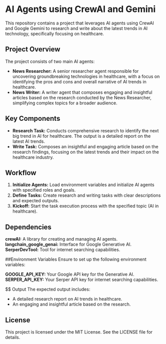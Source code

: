 # AI Agents using CrewAI and Gemini
This repository contains a project that leverages AI agents using CrewAI and Google Gemini to research and write about the latest trends in AI technology, specifically focusing on healthcare. 

## Project Overview
The project consists of two main AI agents:

- **News Researcher:** A senior researcher agent responsible for uncovering groundbreaking technologies in healthcare, with a focus on identifying the pros and cons and overall narrative of AI trends in healthcare.
- **News Writer:** A writer agent that composes engaging and insightful articles based on the research conducted by the News Researcher, simplifying complex topics for a broader audience.

## Key Components
- **Research Task:** Conducts comprehensive research to identify the next big trend in AI for healthcare. The output is a detailed report on the latest AI trends.
- **Write Task:** Composes an insightful and engaging article based on the research findings, focusing on the latest trends and their impact on the healthcare industry.

## Workflow
1. **Initialize Agents:** Load environment variables and initialize AI agents with specified roles and goals.
2. **Define Tasks:** Create research and writing tasks with clear descriptions and expected outputs.
3. **Kickoff:** Start the task execution process with the specified topic (AI in healthcare).

## Dependencies
**crewAI:** A library for creating and managing AI agents.
**langchain_google_genai:** Interface for Google Generative AI.
**SerperDevTool:** Tool for internet searching capabilities.

##Environment Variables
Ensure to set up the following environment variables:

**GOOGLE_API_KEY:** Your Google API key for the Generative AI.
**SERPER_API_KEY:** Your Serper API key for internet searching capabilities.

$$ Output
The expected output includes:
- A detailed research report on AI trends in healthcare.
- An engaging and insightful article based on the research.
  
## License
This project is licensed under the MIT License. See the LICENSE file for details.
